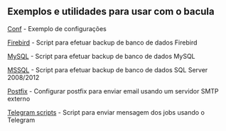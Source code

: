 ## Exemplos e utilidades para usar com o bacula



[Conf](/conf) - Exemplo de configurações

[Firebird](/firebird) - Script para efetuar backup de banco de dados Firebird

[MySQL](/mysql) - Script para efetuar backup de banco de dados MySQL

[MSSQL](/mssql) - Script para efetuar backup de banco de dados SQL Server 2008/2012

[Postfix](/postfix) - Configurar postfix para enviar email usando um servidor SMTP externo

[Telegram scripts](/telegram) - Script para enviar mensagem dos jobs usando o Telegram
